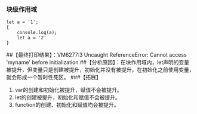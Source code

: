 ### 块级作用域

```
let a = '1';
{
	console.log(a);
	let a = '2'
}
```
##【最终打印结果】：VM6277:3 Uncaught ReferenceError: Cannot access 'myname' before initialization
##【分析原因】：在块作用域内，let声明的变量被提升，但变量只是创建被提升，初始化并没有被提升，在初始化之前使用变量，就会形成一个暂时性死区。
###【拓展】
1. var的创建和初始化被提升，赋值不会被提升。
2. let的创建被提升，初始化和赋值不会被提升。
3. function的创建、初始化和赋值均会被提升。